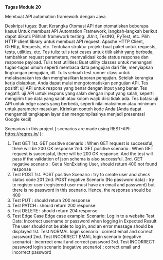 **Tugas Module 20**

Membuat API automation framework dengan Java

Deskripsi tugas:
Buat Kerangka Otomasi API dan otomatiskan beberapa kasus
Untuk membuat API Automation Framework, langkah-langkah berikut dapat diikuti:
Pilihlah framework testing: JUnit, TestNG, PyTest, etc.
Pilih HTTP client library untuk membuat API request: Apache HTTP Client, OkHttp, Requests, etc.
Tentukan struktur projek: buat paket untuk requests, tests, utilities, etc.
Tes tulis: tulis test cases untuk titik akhir yang berbeda, tambahkan request parameters, memvalidasi kode status response dan response payload.
Tulis test utilities: Buat utility classes untuk menangani tugas-tugas umum seperti membaca data pengujian dari file, menyiapkan lingkungan pengujian, dll.
Tulis sebuah test runner class untuk melaksanakan tes dan menghasilkan laporan pengujian.
Setelah kerangka kerja disiapkan, Anda dapat mulai mengotomatiskan pengujian API.
Tes positif: uji API untuk respons yang benar dengan input yang benar.
Tes negatif: uji API untuk respons yang salah dengan input yang salah, seperti mengirim tipe data yang salah atau kolom wajib diisi tidak ada.
Tes batas: uji API untuk edge cases yang berbeda, seperti nilai maksimum atau minimum untuk parameter masukan.
Kirimkan contoh kode Anda (Anda dapat mengambil tangkapan layar dan mengompilasinya menjadi presentasi Google kecil)

Scenarios in this project ( scenarios are made using REST-API: https://reqres.in/ ):
1. Test GET
   1st. GET positive scenario : When GET request is successful, there will be 200 OK response
   2nd. GET positive scenario : When GET request is successful, there will be 200 OK response. And the test will pass if the validation of json schema is also successful.
   3rd. GET negative scenario : Get a NonExisting User, should return 400 not found response
2. Test POST
   1st. POST positive Scenario : try to create user and check status code 201
   2nd. POST negative Scenario (No password data) : try to register user (registered user must have an email and password) but there is no password in this scenario. Hence, the response should be 400
3. Test PUT : should return 200 response
4. Test PATCH : should return 200 response
5. Test DELETE : should return 204 response
6. Test Edge Case
   Edge case example: 
    Scenario: Log in to a website
    Test Data: Incorrect username or password when logging in
    Expected Result: The user should not be able to log in, and an error message should be displayed
      1st. Test NORMAL login scenario : correct email and correct password
      2nd. Test INCORRECT EMAIL login scenario (negative scenario) : incorrect email and correct password
      3rd. Test INCORRECT password login scenario (negative scenario) : correct email and incorrect password




